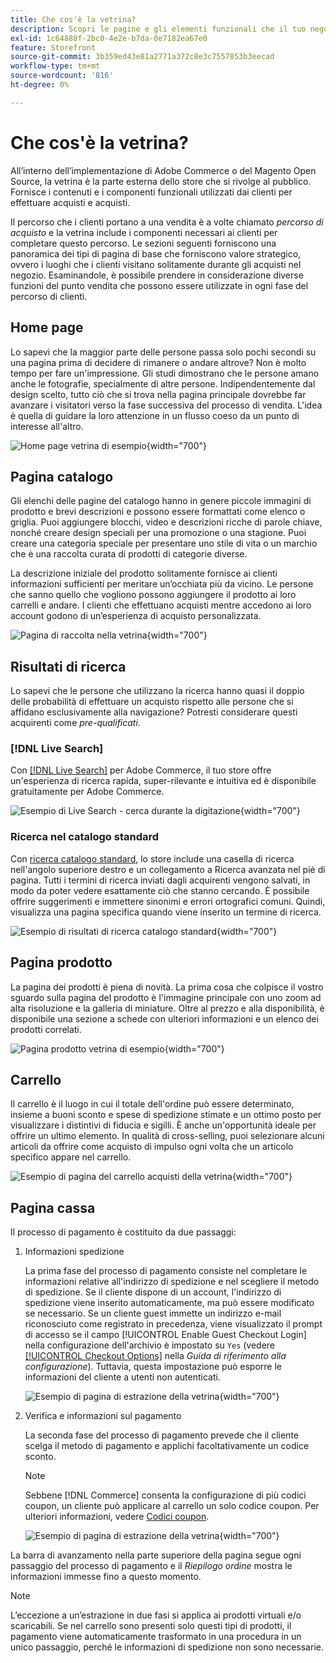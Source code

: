 ```yaml
---
title: Che cos'è la vetrina?
description: Scopri le pagine e gli elementi funzionali che il tuo negozio può fornire per supportare l’esperienza di acquisto dei tuoi clienti.
exl-id: 1c64888f-2bc0-4e2e-b7da-0e7182ea67e0
feature: Storefront
source-git-commit: 3b359ed43e81a2771a372c8e3c7557853b3eecad
workflow-type: tm+mt
source-wordcount: '816'
ht-degree: 0%

---
```


# Che cos&#39;è la vetrina?

All’interno dell’implementazione di Adobe Commerce o del Magento Open Source, la vetrina è la parte esterna dello store che si rivolge al pubblico. Fornisce i contenuti e i componenti funzionali utilizzati dai clienti per effettuare acquisti e acquisti.

Il percorso che i clienti portano a una vendita è a volte chiamato _percorso di acquisto_ e la vetrina include i componenti necessari ai clienti per completare questo percorso. Le sezioni seguenti forniscono una panoramica dei tipi di pagina di base che forniscono valore strategico, ovvero i luoghi che i clienti visitano solitamente durante gli acquisti nel negozio. Esaminandole, è possibile prendere in considerazione diverse funzioni del punto vendita che possono essere utilizzate in ogni fase del percorso di clienti.

## Home page

Lo sapevi che la maggior parte delle persone passa solo pochi secondi su una pagina prima di decidere di rimanere o andare altrove? Non è molto tempo per fare un&#39;impressione. Gli studi dimostrano che le persone amano anche le fotografie, specialmente di altre persone. Indipendentemente dal design scelto, tutto ciò che si trova nella pagina principale dovrebbe far avanzare i visitatori verso la fase successiva del processo di vendita. L&#39;idea è quella di guidare la loro attenzione in un flusso coeso da un punto di interesse all&#39;altro.

![Home page vetrina di esempio](./assets/storefront-homepage-full.png){width="700"}

## Pagina catalogo

Gli elenchi delle pagine del catalogo hanno in genere piccole immagini di prodotto e brevi descrizioni e possono essere formattati come elenco o griglia. Puoi aggiungere blocchi, video e descrizioni ricche di parole chiave, nonché creare design speciali per una promozione o una stagione. Puoi creare una categoria speciale per presentare uno stile di vita o un marchio che è una raccolta curata di prodotti di categorie diverse.

La descrizione iniziale del prodotto solitamente fornisce ai clienti informazioni sufficienti per meritare un’occhiata più da vicino. Le persone che sanno quello che vogliono possono aggiungere il prodotto ai loro carrelli e andare. I clienti che effettuano acquisti mentre accedono ai loro account godono di un’esperienza di acquisto personalizzata.

![Pagina di raccolta nella vetrina](./assets/storefront-collection-page.png){width="700"}

## Risultati di ricerca

Lo sapevi che le persone che utilizzano la ricerca hanno quasi il doppio delle probabilità di effettuare un acquisto rispetto alle persone che si affidano esclusivamente alla navigazione? Potresti considerare questi acquirenti come _pre-qualificati_.

### [!DNL Live Search]

Con [[!DNL Live Search]](https://experienceleague.adobe.com/docs/commerce-merchant-services/live-search/overview.html) per Adobe Commerce, il tuo store offre un&#39;esperienza di ricerca rapida, super-rilevante e intuitiva ed è disponibile gratuitamente per Adobe Commerce.

![Esempio di Live Search - cerca durante la digitazione](./assets/storefront-search-as-you-type.png){width="700"}

### Ricerca nel catalogo standard

Con [ricerca catalogo standard](../catalog/search.md), lo store include una casella di ricerca nell&#39;angolo superiore destro e un collegamento a Ricerca avanzata nel piè di pagina. Tutti i termini di ricerca inviati dagli acquirenti vengono salvati, in modo da poter vedere esattamente ciò che stanno cercando. È possibile offrire suggerimenti e immettere sinonimi e errori ortografici comuni. Quindi, visualizza una pagina specifica quando viene inserito un termine di ricerca.

![Esempio di risultati di ricerca catalogo standard](./assets/storefront-search-results-page-full.png){width="700"}

## Pagina prodotto

La pagina dei prodotti è piena di novità. La prima cosa che colpisce il vostro sguardo sulla pagina del prodotto è l&#39;immagine principale con uno zoom ad alta risoluzione e la galleria di miniature. Oltre al prezzo e alla disponibilità, è disponibile una sezione a schede con ulteriori informazioni e un elenco dei prodotti correlati.

![Pagina prodotto vetrina di esempio](./assets/storefront-product-page-full-m.png){width="700"}

## Carrello

Il carrello è il luogo in cui il totale dell&#39;ordine può essere determinato, insieme a buoni sconto e spese di spedizione stimate e un ottimo posto per visualizzare i distintivi di fiducia e sigilli. È anche un&#39;opportunità ideale per offrire un ultimo elemento. In qualità di cross-selling, puoi selezionare alcuni articoli da offrire come acquisto di impulso ogni volta che un articolo specifico appare nel carrello.

![Esempio di pagina del carrello acquisti della vetrina](./assets/storefront-cart-full.png){width="700"}

## Pagina cassa

Il processo di pagamento è costituito da due passaggi:

1. Informazioni spedizione

   La prima fase del processo di pagamento consiste nel completare le informazioni relative all&#39;indirizzo di spedizione e nel scegliere il metodo di spedizione. Se il cliente dispone di un account, l&#39;indirizzo di spedizione viene inserito automaticamente, ma può essere modificato se necessario.
Se un cliente guest immette un indirizzo e-mail riconosciuto come registrato in precedenza, viene visualizzato il prompt di accesso se il campo [!UICONTROL Enable Guest Checkout Login] nella configurazione dell&#39;archivio è impostato su `Yes` (vedere [[!UICONTROL Checkout Options]](../configuration-reference/sales/checkout.md#checkout-options) nella _Guida di riferimento alla configurazione_). Tuttavia, questa impostazione può esporre le informazioni del cliente a utenti non autenticati.

   ![Esempio di pagina di estrazione della vetrina](./assets/storefront-checkout-shipping-full.png){width="700"}

1. Verifica e informazioni sul pagamento

   La seconda fase del processo di pagamento prevede che il cliente scelga il metodo di pagamento e applichi facoltativamente un codice sconto.

   >[!NOTE]
   >
   >Sebbene [!DNL Commerce] consenta la configurazione di più codici coupon, un cliente può applicare al carrello un solo codice coupon. Per ulteriori informazioni, vedere [Codici coupon](../merchandising-promotions/price-rules-cart-coupon.md#coupon-codes).

   ![Esempio di pagina di estrazione della vetrina](./assets/storefront-checkout-payment-full.png){width="700"}

La barra di avanzamento nella parte superiore della pagina segue ogni passaggio del processo di pagamento e il _Riepilogo ordine_ mostra le informazioni immesse fino a questo momento.

>[!NOTE]
>
>L’eccezione a un’estrazione in due fasi si applica ai prodotti virtuali e/o scaricabili. Se nel carrello sono presenti solo questi tipi di prodotti, il pagamento viene automaticamente trasformato in una procedura in un unico passaggio, perché le informazioni di spedizione non sono necessarie.
